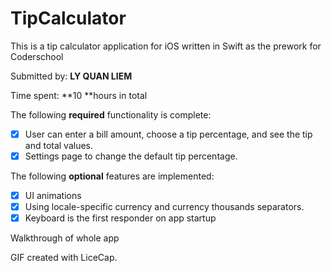 # TipCalculator

This is a tip calculator application for iOS written in Swift as the prework for Coderschool

Submitted by: **LY QUAN LIEM**

Time spent: **10 **hours in total

The following **required** functionality is complete:

* [x] User can enter a bill amount, choose a tip percentage, and see the tip and total values.
* [x] Settings page to change the default tip percentage.

The following **optional** features are implemented:
* [x] UI animations
* [x] Using locale-specific currency and currency thousands separators.
* [x] Keyboard is the first responder on app startup

Walkthrough of whole app


GIF created with LiceCap.
